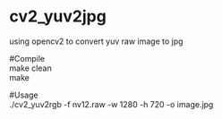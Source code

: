 # cv2_yuv2jpg
using opencv2 to convert yuv raw image to jpg 

#Compile
</br>make clean
</br>make

#Usage
</br>./cv2_yuv2rgb -f nv12.raw -w 1280 -h 720 -o image.jpg
